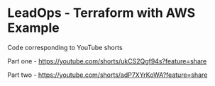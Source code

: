 # LeadOps - Terraform with AWS Example

Code corresponding to YouTube shorts

Part one - https://youtube.com/shorts/ukCS2Qgf94s?feature=share

Part two - https://youtube.com/shorts/adP7XYrKoWA?feature=share